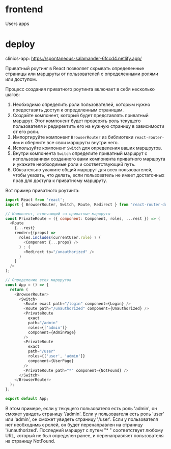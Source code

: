 # frontend
Users apps
# deploy
clinics-app: https://spontaneous-salamander-6fccd4.netlify.app/

Приватный роутинг в React позволяет скрывать определенные страницы или маршруты от пользователей с определенными ролями или доступом.

Процесс создания приватного роутинга включает в себя несколько шагов:

1. Необходимо определить роли пользователей, которым нужно предоставить доступ к определенным страницам.
2. Создайте компонент, который будет представлять приватный маршрут. Этот компонент будет проверять роль текущего пользователя и редиректить его на нужную страницу в зависимости от его роли.
3. Импортируйте компонент `BrowserRouter` из библиотеки `react-router-dom` и оберните все свои маршруты внутри него.
4. Используйте компонент `Switch` для определения ваших маршрутов.
5. Внутри компонента `Switch` определите приватный маршрут с использованием созданного вами компонента приватного маршрута и укажите необходимые роли и соответствующий путь.
6. Обязательно укажите общий маршрут для всех пользователей, чтобы указать, что делать, если пользователь не имеет достаточных прав для доступа к приватному маршруту.

Вот пример приватного роутинга:

```javascript
import React from 'react';
import { BrowserRouter, Switch, Route, Redirect } from 'react-router-dom';

// Компонент, отвечающий за приватные маршруты
const PrivateRoute = ({ component: Component, roles, ...rest }) => (
  <Route
    {...rest}
    render={(props) =>
      roles.includes(currentUser.role) ? (
        <Component {...props} />
      ) : (
        <Redirect to="/unauthorized" />
      )
    }
  />
);

// Определение всех маршрутов
const App = () => {
  return (
    <BrowserRouter>
      <Switch>
        <Route exact path="/login" component={Login} />
        <Route path="/unauthorized" component={Unauthorized} />
        <PrivateRoute
          exact
          path="/admin"
          roles={['admin']}
          component={AdminPage}
        />
        <PrivateRoute
          exact
          path="/user"
          roles={['user', 'admin']}
          component={UserPage}
        />
        <PrivateRoute path="*" component={NotFound} />
      </Switch>
    </BrowserRouter>
  );
};

export default App;
```

В этом примере, если у текущего пользователя есть роль 'admin', он сможет увидеть страницу '/admin'. Если у пользователя есть роль 'user' или 'admin', он сможет увидеть страницу '/user'. Если у пользователя нет необходимых ролей, он будет перенаправлен на страницу '/unauthorized'. Последний маршрут с путем "* " соответствует любому URL, который не был определен ранее, и перенаправляет пользователя на страницу NotFound.
